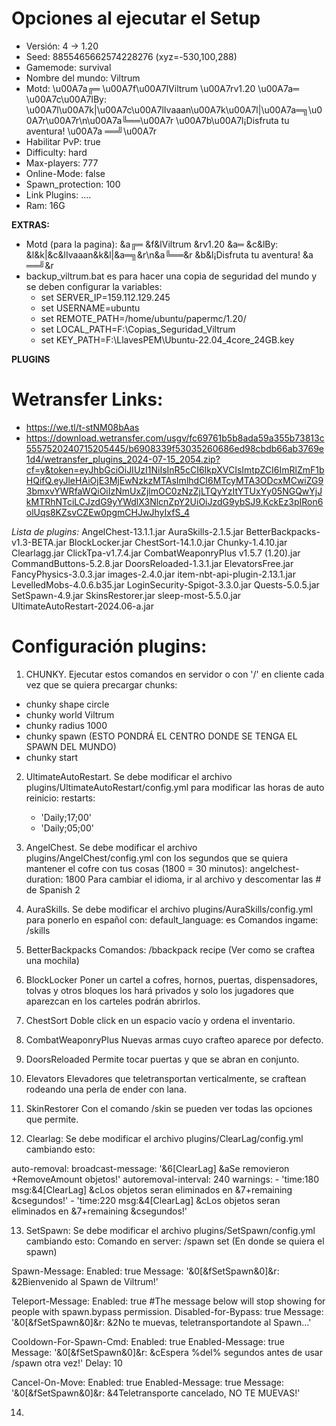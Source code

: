 # Opciones al ejecutar el Setup

- Versión: 4 -> 1.20
- Seed: 8855465662574228276 (xyz=-530,100,288)
- Gamemode: survival
- Nombre del mundo: Viltrum
- Motd: \u00A7a╔═ \u00A7f\u00A7lViltrum \u00A7rv1.20 \u00A7a═ \u00A7c\u00A7lBy: \u00A7l\u00A7k|\u00A7c\u00A7lIvaaan\u00A7k\u00A7l|\u00A7a═╗\u00A7r\u00A7r\n\u00A7a╚══\u00A7r \u00A7b\u00A7l¡Disfruta tu aventura! \u00A7a ══╝\u00A7r
- Habilitar PvP: true
- Difficulty: hard
- Max-players: 777
- Online-Mode: false
- Spawn_protection: 100
- Link Plugins: ....
- Ram: 16G

**EXTRAS:**

- Motd (para la pagina): &a╔═ &f&lViltrum &rv1.20 &a═ &c&lBy: &l&k|&c&lIvaaan&k&l|&a═╗&r\n&a╚══&r &b&l¡Disfruta tu aventura! &a ══╝&r
- backup_viltrum.bat es para hacer una copia de seguridad del mundo y se deben configurar la variables:
  - set SERVER_IP=159.112.129.245
  - set USERNAME=ubuntu
  - set REMOTE_PATH=/home/ubuntu/papermc/1.20/
  - set LOCAL_PATH=F:\Copias_Seguridad_Viltrum
  - set KEY_PATH=F:\LlavesPEM\Ubuntu-22.04_4core_24GB.key

**PLUGINS**

# Wetransfer Links:

- https://we.tl/t-stNM08bAas
- https://download.wetransfer.com/usgv/fc69761b5b8ada59a355b73813c5557520240715205445/b6908339f53035260686ed98cbdb66ab3769e1d4/wetransfer_plugins_2024-07-15_2054.zip?cf=y&token=eyJhbGciOiJIUzI1NiIsInR5cCI6IkpXVCIsImtpZCI6ImRlZmF1bHQifQ.eyJleHAiOjE3MjEwNzkzMTAsImlhdCI6MTcyMTA3ODcxMCwiZG93bmxvYWRfaWQiOiIzNmUxZjlmOC0zNzZjLTQyYzItYTUxYy05NGQwYjJkMTRhNTciLCJzdG9yYWdlX3NlcnZpY2UiOiJzdG9ybSJ9.KckEz3pIRon6olUqs8KZsvCZEw0pgmCHJwJhyIxfS_4

_Lista de plugins:_
AngelChest-13.1.1.jar
AuraSkills-2.1.5.jar
BetterBackpacks-v1.3-BETA.jar
BlockLocker.jar
ChestSort-14.1.0.jar
Chunky-1.4.10.jar
Clearlagg.jar
ClickTpa-v1.7.4.jar
CombatWeaponryPlus v1.5.7 (1.20).jar
CommandButtons-5.2.8.jar
DoorsReloaded-1.3.1.jar
ElevatorsFree.jar
FancyPhysics-3.0.3.jar
images-2.4.0.jar
item-nbt-api-plugin-2.13.1.jar
LevelledMobs-4.0.6.b35.jar
LoginSecurity-Spigot-3.3.0.jar
Quests-5.0.5.jar
SetSpawn-4.9.jar
SkinsRestorer.jar
sleep-most-5.5.0.jar
UltimateAutoRestart-2024.06-a.jar

# Configuración plugins:

1. CHUNKY. Ejecutar estos comandos en servidor o con '/' en cliente cada vez que se quiera precargar chunks:

- chunky shape circle
- chunky world Viltrum
- chunky radius 1000
- chunky spawn (ESTO PONDRÁ EL CENTRO DONDE SE TENGA EL SPAWN DEL MUNDO)
- chunky start

2. UltimateAutoRestart. Se debe modificar el archivo plugins/UltimateAutoRestart/config.yml para modificar las horas de auto reinicio:
   restarts:
   - 'Daily;17;00'
   - 'Daily;05;00'


3. AngelChest. Se debe modificar el archivo plugins/AngelChest/config.yml con los segundos que se quiera mantener el cofre con tus cosas (1800 = 30 minutos):
   angelchest-duration: 1800
   Para cambiar el idioma, ir al archivo y descomentar las # de Spanish 2

4. AuraSkills. Se debe modificar el archivo plugins/AuraSkills/config.yml para ponerlo en español con:
   default_language: es
   Comandos ingame:
   /skills

5. BetterBackpacks
   Comandos:
   /bbackpack recipe (Ver como se craftea una mochila)

6. BlockLocker
   Poner un cartel a cofres, hornos, puertas, dispensadores, tolvas y otros bloques los hará privados y solo los jugadores que aparezcan en los carteles podrán abrirlos.

7. ChestSort
   Doble click en un espacio vacío y ordena el inventario.

8. CombatWeaponryPlus
   Nuevas armas cuyo crafteo aparece por defecto.

9. DoorsReloaded
   Permite tocar puertas y que se abran en conjunto.

10. Elevators
    Elevadores que teletransportan verticalmente, se craftean rodeando una perla de ender con lana.

11. SkinRestorer
    Con el comando /skin se pueden ver todas las opciones que permite.

12. Clearlag: Se debe modificar el archivo plugins/ClearLag/config.yml cambiando esto:

auto-removal:
broadcast-message: '&6[ClearLag] &aSe removieron +RemoveAmount objetos!'
autoremoval-interval: 240
warnings: - 'time:180 msg:&4[ClearLag] &cLos objetos seran eliminados en &7+remaining &csegundos!' - 'time:220 msg:&4[ClearLag] &cLos objetos seran eliminados en &7+remaining &csegundos!'

13. SetSpawn: Se debe modificar el archivo plugins/SetSpawn/config.yml cambiando esto:
    Comando en server:
    /spawn set (En donde se quiera el spawn)

Spawn-Message:
Enabled: true
Message: '&0[&fSetSpawn&0]&r: &2Bienvenido al Spawn de Viltrum!'

Teleport-Message:
Enabled: true
#The message below will stop showing for people with spawn.bypass permission.
Disabled-for-Bypass: true
Message: '&0[&fSetSpawn&0]&r: &2No te muevas, teletransportandote al Spawn...'

Cooldown-For-Spawn-Cmd:
Enabled: true
Enabled-Message: true
Message: '&0[&fSetSpawn&0]&r: &cEspera %del% segundos antes de usar /spawn otra vez!'
Delay: 10

Cancel-On-Move:
Enabled: true
Enabled-Message: true
Message: '&0[&fSetSpawn&0]&r: &4Teletransporte cancelado, NO TE MUEVAS!'

14. 